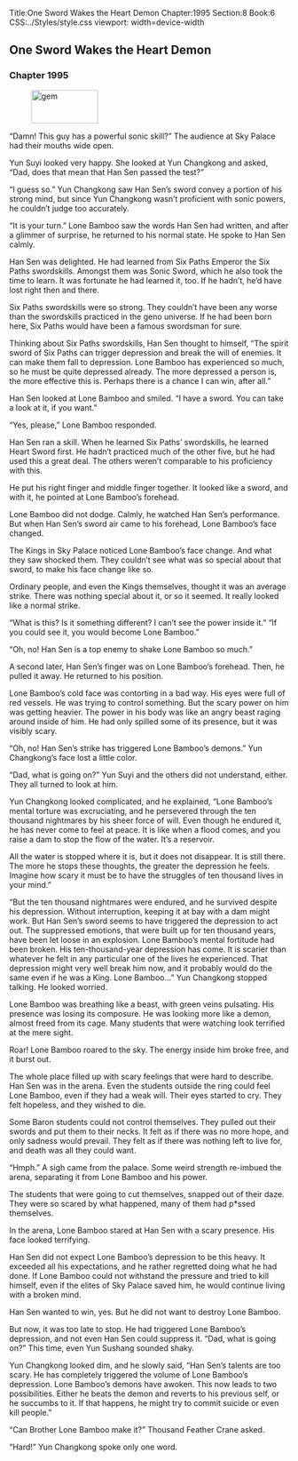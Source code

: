 Title:One Sword Wakes the Heart Demon 
Chapter:1995 
Section:8 
Book:6 
CSS:../Styles/style.css 
viewport: width=device-width
  
## One Sword Wakes the Heart Demon
### Chapter 1995 
<figure>
	<img src="../Images/gem.gif" alt="gem" id="gem" width="120" height="60" />
</figure>
  

  
  “Damn! This guy has a powerful sonic skill?” The audience at Sky Palace had their mouths wide open.

Yun Suyi looked very happy. She looked at Yun Changkong and asked, “Dad, does that mean that Han Sen passed the test?”

“I guess so.” Yun Changkong saw Han Sen’s sword convey a portion of his strong mind, but since Yun Changkong wasn’t proficient with sonic powers, he couldn’t judge too accurately.

“It is your turn.” Lone Bamboo saw the words Han Sen had written, and after a glimmer of surprise, he returned to his normal state. He spoke to Han Sen calmly.

Han Sen was delighted. He had learned from Six Paths Emperor the Six Paths swordskills. Amongst them was Sonic Sword, which he also took the time to learn. It was fortunate he had learned it, too. If he hadn’t, he’d have lost right then and there.

Six Paths swordskills were so strong. They couldn’t have been any worse than the swordskills practiced in the geno universe. If he had been born here, Six Paths would have been a famous swordsman for sure.

Thinking about Six Paths swordskills, Han Sen thought to himself, “The spirit sword of Six Paths can trigger depression and break the will of enemies. It can make them fall to depression. Lone Bamboo has experienced so much, so he must be quite depressed already. The more depressed a person is, the more effective this is. Perhaps there is a chance I can win, after all.”

Han Sen looked at Lone Bamboo and smiled. “I have a sword. You can take a look at it, if you want.”

“Yes, please,” Lone Bamboo responded.

Han Sen ran a skill. When he learned Six Paths’ swordskills, he learned Heart Sword first. He hadn’t practiced much of the other five, but he had used this a great deal. The others weren’t comparable to his proficiency with this.

He put his right finger and middle finger together. It looked like a sword, and with it, he pointed at Lone Bamboo’s forehead.

Lone Bamboo did not dodge. Calmly, he watched Han Sen’s performance. But when Han Sen’s sword air came to his forehead, Lone Bamboo’s face changed.

The Kings in Sky Palace noticed Lone Bamboo’s face change. And what they saw shocked them. They couldn’t see what was so special about that sword, to make his face change like so.

Ordinary people, and even the Kings themselves, thought it was an average strike. There was nothing special about it, or so it seemed. It really looked like a normal strike.

“What is this? Is it something different? I can’t see the power inside it.” “If you could see it, you would become Lone Bamboo.”

“Oh, no! Han Sen is a top enemy to shake Lone Bamboo so much.”

A second later, Han Sen’s finger was on Lone Bamboo’s forehead. Then, he pulled it away. He returned to his position.

Lone Bamboo’s cold face was contorting in a bad way. His eyes were full of red vessels. He was trying to control something. But the scary power on him was getting heavier. The power in his body was like an angry beast raging around inside of him. He had only spilled some of its presence, but it was visibly scary.

“Oh, no! Han Sen’s strike has triggered Lone Bamboo’s demons.” Yun Changkong’s face lost a little color.

“Dad, what is going on?” Yun Suyi and the others did not understand, either. They all turned to look at him.

Yun Changkong looked complicated, and he explained, “Lone Bamboo’s mental torture was excruciating, and he persevered through the ten thousand nightmares by his sheer force of will. Even though he endured it, he has never come to feel at peace. It is like when a flood comes, and you raise a dam to stop the flow of the water. It’s a reservoir.

All the water is stopped where it is, but it does not disappear. It is still there. The more he stops these thoughts, the greater the depression he feels. Imagine how scary it must be to have the struggles of ten thousand lives in your mind.”

“But the ten thousand nightmares were endured, and he survived despite his depression. Without interruption, keeping it at bay with a dam might work. But Han Sen’s sword seems to have triggered the depression to act out. The suppressed emotions, that were built up for ten thousand years, have been let loose in an explosion. Lone Bamboo’s mental fortitude had been broken. His ten-thousand-year depression has come. It is scarier than whatever he felt in any particular one of the lives he experienced. That depression might very well break him now, and it probably would do the same even if he was a King. Lone Bamboo…” Yun Changkong stopped talking. He looked worried.

Lone Bamboo was breathing like a beast, with green veins pulsating. His presence was losing its composure. He was looking more like a demon, almost freed from its cage. Many students that were watching look terrified at the mere sight.

Roar! Lone Bamboo roared to the sky. The energy inside him broke free, and it burst out.

The whole place filled up with scary feelings that were hard to describe. Han Sen was in the arena. Even the students outside the ring could feel Lone Bamboo, even if they had a weak will. Their eyes started to cry. They felt hopeless, and they wished to die.

Some Baron students could not control themselves. They pulled out their swords and put them to their necks. It felt as if there was no more hope, and only sadness would prevail. They felt as if there was nothing left to live for, and death was all they could want.

“Hmph.” A sigh came from the palace. Some weird strength re-imbued the arena, separating it from Lone Bamboo and his power.

The students that were going to cut themselves, snapped out of their daze. They were so scared by what happened, many of them had p*ssed themselves.

In the arena, Lone Bamboo stared at Han Sen with a scary presence. His face looked terrifying.

Han Sen did not expect Lone Bamboo’s depression to be this heavy. It exceeded all his expectations, and he rather regretted doing what he had done. If Lone Bamboo could not withstand the pressure and tried to kill himself, even if the elites of Sky Palace saved him, he would continue living with a broken mind.

Han Sen wanted to win, yes. But he did not want to destroy Lone Bamboo.

But now, it was too late to stop. He had triggered Lone Bamboo’s depression, and not even Han Sen could suppress it. “Dad, what is going on?” This time, even Yun Sushang sounded shaky.

Yun Changkong looked dim, and he slowly said, “Han Sen’s talents are too scary. He has completely triggered the volume of Lone Bamboo’s depression. Lone Bamboo’s demons have awoken. This now leads to two possibilities. Either he beats the demon and reverts to his previous self, or he succumbs to it. If that happens, he might try to commit suicide or even kill people.”

“Can Brother Lone Bamboo make it?” Thousand Feather Crane asked.

“Hard!” Yun Changkong spoke only one word.
